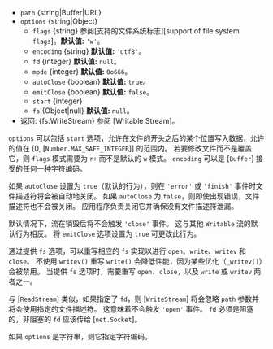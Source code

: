 <!-- YAML
added: v0.1.31
changes:
  - version: v12.10.0
    pr-url: https://github.com/nodejs/node/pull/29212
    description: Enable `emitClose` option.
  - version: v7.6.0
    pr-url: https://github.com/nodejs/node/pull/10739
    description: The `path` parameter can be a WHATWG `URL` object using
                 `file:` protocol. Support is currently still *experimental*.
  - version: v7.0.0
    pr-url: https://github.com/nodejs/node/pull/7831
    description: The passed `options` object will never be modified.
  - version: v5.5.0
    pr-url: https://github.com/nodejs/node/pull/3679
    description: The `autoClose` option is supported now.
  - version: v2.3.0
    pr-url: https://github.com/nodejs/node/pull/1845
    description: The passed `options` object can be a string now.
  - version: v13.6.0
    pr-url: https://github.com/nodejs/node/pull/29083
    description: The `fs` options allow overriding the used `fs`
                 implementation.
-->

* `path` {string|Buffer|URL}
* `options` {string|Object}
  * `flags` {string} 参阅[支持的文件系统标志][support of file system `flags`]。**默认值:** `'w'`。
  * `encoding` {string} **默认值:** `'utf8'`。
  * `fd` {integer} **默认值:** `null`。
  * `mode` {integer} **默认值:** `0o666`。
  * `autoClose` {boolean} **默认值:** `true`。
  * `emitClose` {boolean} **默认值:** `false`。
  * `start` {integer}
  * `fs` {Object|null} **默认值:** `null`。
* 返回: {fs.WriteStream} 参阅 [Writable Stream]。

`options` 可以包括 `start` 选项，允许在文件的开头之后的某个位置写入数据，允许的值在 [0, [`Number.MAX_SAFE_INTEGER`]] 的范围内。
若要修改文件而不是覆盖它，则 `flags` 模式需要为 `r+` 而不是默认的 `w` 模式。
`encoding` 可以是 [`Buffer`] 接受的任何一种字符编码。

如果 `autoClose` 设置为 `true`（默认的行为），则在 `'error'` 或 `'finish'` 事件时文件描述符将会被自动地关闭。
如果 `autoClose` 为 `false`，则即使出现错误，文件描述符也不会被关闭。
应用程序负责关闭它并确保没有文件描述符泄漏。

默认情况下，流在销毁后将不会触发 `'close'` 事件。 
这与其他 `Writable` 流的默认行为相反。 
将 `emitClose` 选项设置为 `true` 可更改此行为。

通过提供 `fs` 选项，可以重写相应的 `fs` 实现以进行 `open`、`write`、`writev` 和 `close`。 
不使用 `writev()` 重写 `write()` 会降低性能，因为某些优化（`_writev()`）会被禁用。 
当提供 `fs` 选项时，需要重写 `open`、`close`，以及 `write` 或 `writev` 两者之一。

与 [`ReadStream`] 类似，如果指定了 `fd`，则 [`WriteStream`] 将会忽略 `path` 参数并将会使用指定的文件描述符。
这意味着不会触发 `'open'` 事件。
`fd` 必须是阻塞的，非阻塞的 `fd` 应该传给 [`net.Socket`]。

如果 `options` 是字符串，则它指定字符编码。

